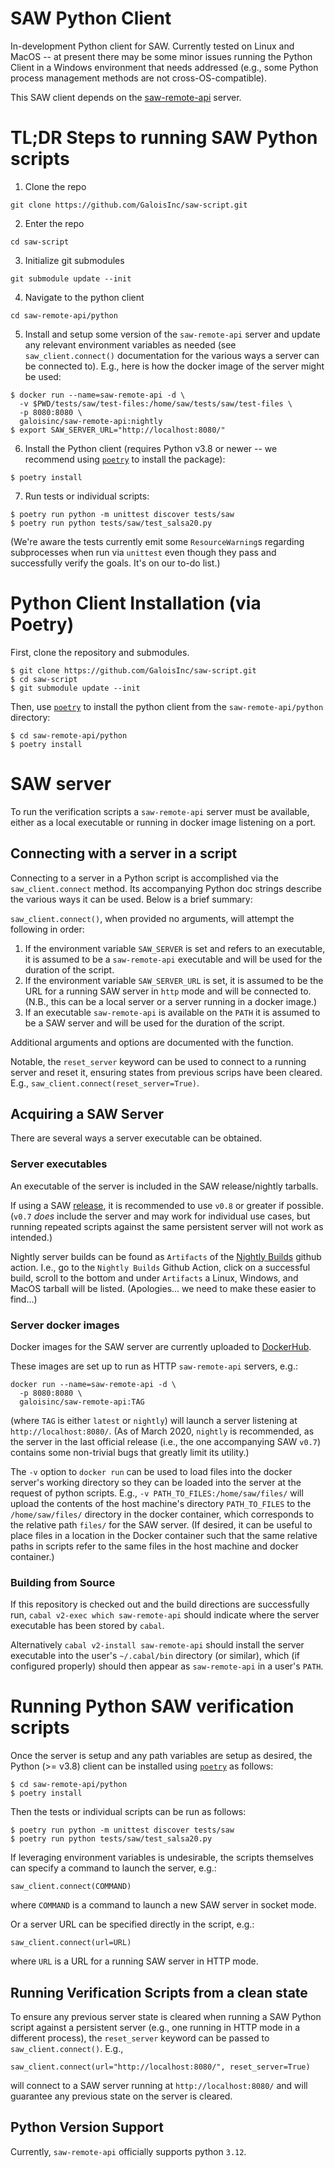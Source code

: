 # SAW Python Client

In-development Python client for SAW. Currently tested on Linux and MacOS -- at present there may be some minor issues running the Python Client in a Windows environment that needs addressed (e.g., some Python process management methods are not cross-OS-compatible).

This SAW client depends on the [saw-remote-api](https://github.com/GaloisInc/saw-script/tree/master/saw-remote-api) server.

# TL;DR Steps to running SAW Python scripts

1. Clone the repo 
```
git clone https://github.com/GaloisInc/saw-script.git
```
2. Enter the repo
```
cd saw-script
```
3. Initialize git submodules 
```
git submodule update --init
```
4. Navigate to the python client
```
cd saw-remote-api/python
```
5. Install and setup some version of the `saw-remote-api` server and update any
   relevant environment variables as needed (see `saw_client.connect()` documentation
   for the various ways a server can be connected to).
   E.g., here is how the docker image of the server might be used:
```
$ docker run --name=saw-remote-api -d \
  -v $PWD/tests/saw/test-files:/home/saw/tests/saw/test-files \
  -p 8080:8080 \
  galoisinc/saw-remote-api:nightly
$ export SAW_SERVER_URL="http://localhost:8080/"
```
6. Install the Python client (requires Python v3.8 or newer -- we recommend using [`poetry`](https://python-poetry.org/docs/#installation) to install the package):
```
$ poetry install 
```
7. Run tests or individual scripts:
```
$ poetry run python -m unittest discover tests/saw
$ poetry run python tests/saw/test_salsa20.py
```

(We're aware the tests currently emit some `ResourceWarning`s regarding
subprocesses when run via `unittest` even though they pass and successfully
verify the goals. It's on our to-do list.)

# Python Client Installation (via Poetry)

First, clone the repository and submodules.

```
$ git clone https://github.com/GaloisInc/saw-script.git
$ cd saw-script
$ git submodule update --init
```

Then, use [`poetry`](https://python-poetry.org/docs/#installation) to install
the python client from the `saw-remote-api/python` directory:

```
$ cd saw-remote-api/python
$ poetry install
```

# SAW server

To run the verification scripts a `saw-remote-api` server must be available,
either as a local executable or running in docker image listening on a port.

## Connecting with a server in a script

Connecting to a server in a Python script is accomplished via the `saw_client.connect`
method. Its accompanying Python doc strings describe the various ways it can be
used. Below is a brief summary:

`saw_client.connect()`, when provided no arguments, will attempt the following in order:

1. If the environment variable ``SAW_SERVER`` is set and refers to an
   executable, it is assumed to be a `saw-remote-api` executable and will be
   used for the duration of the script.
2. If the environment variable ``SAW_SERVER_URL`` is set, it is assumed to be
   the URL for a running SAW server in ``http`` mode and will be connected to.
   (N.B., this can be a local server or a server running in a docker image.)
3. If an executable ``saw-remote-api`` is available on the ``PATH`` it is
    assumed to be a SAW server and will be used for the duration of the script.

Additional arguments and options are documented with the function.

Notable, the `reset_server` keyword can be used to connect to a running server
and reset it, ensuring states from previous scrips have been cleared. E.g.,
`saw_client.connect(reset_server=True)`.


## Acquiring a SAW Server

There are several ways a server executable can be obtained.

### Server executables

An executable of the server is included in the SAW release/nightly tarballs.

If using a SAW [release](https://github.com/GaloisInc/saw-script/releases), it
is recommended to use `v0.8` or greater if possible. (`v0.7` _does_ include the
server and may work for individual use cases, but running repeated scripts
against the same persistent server will not work as intended.)

Nightly server builds can be found as `Artifacts` of the [Nightly
Builds](https://github.com/GaloisInc/saw-script/actions/workflows/nightly.yml)
github action. I.e., go to the `Nightly Builds` Github Action, click on a
successful build, scroll to the bottom and under `Artifacts` a Linux, Windows,
and MacOS tarball will be listed. (Apologies... we need to make these easier to
find...)

### Server docker images

Docker images for the SAW server are currently uploaded to
[DockerHub](https://hub.docker.com/r/galoisinc/saw-remote-api).

These images are set up to run as HTTP `saw-remote-api` servers, e.g.:

```
docker run --name=saw-remote-api -d \
  -p 8080:8080 \
  galoisinc/saw-remote-api:TAG
```

(where `TAG` is either `latest` or `nightly`) will launch a server listening at
`http://localhost:8080/`. (As of March 2020, `nightly` is recommended, as the
server in the last official release (i.e., the one accompanying SAW `v0.7`)
contains some non-trivial bugs that greatly limit its utility.)

The `-v` option to `docker run` can be used to load files into the docker
server's working directory so they can be loaded into the server at the request
of python scripts. E.g., `-v PATH_TO_FILES:/home/saw/files/` will upload the
contents of the host machine's directory `PATH_TO_FILES` to the
`/home/saw/files/` directory in the docker container, which corresponds to the
relative path `files/` for the SAW server. (If desired, it can be useful to
place files in a location in the Docker container such that the same relative
paths in scripts refer to the same files in the host machine and docker
container.)

### Building from Source

If this repository is checked out and the build directions are successfully run,
`cabal v2-exec which saw-remote-api` should indicate where the server executable has
been stored by `cabal`.

Alternatively `cabal v2-install saw-remote-api` should install the server
executable into the user's `~/.cabal/bin` directory (or similar), which (if
configured properly) should then appear as `saw-remote-api` in a user's `PATH`.


# Running Python SAW verification scripts

Once the server is setup and any path variables are setup as desired, the
Python (>= v3.8) client can be installed using
[`poetry`](https://python-poetry.org/docs/#installation) as follows:

```
$ cd saw-remote-api/python
$ poetry install
```

Then the tests or individual scripts can be run as follows:
```
$ poetry run python -m unittest discover tests/saw
$ poetry run python tests/saw/test_salsa20.py
```

If leveraging environment variables is undesirable, the scripts themselves can
specify a command to launch the server, e.g.:

```
saw_client.connect(COMMAND)
```

where `COMMAND` is a command to launch a new SAW server in socket mode.

Or a server URL can be specified directly in the script, e.g.:

```
saw_client.connect(url=URL)
```

where `URL` is a URL for a running SAW server in HTTP mode.

## Running Verification Scripts from a clean state

To ensure any previous server state is cleared when running a SAW Python script
against a persistent server (e.g., one running in HTTP mode in a different process),
the `reset_server` keyword can be passed to `saw_client.connect()`. E.g.,

```
saw_client.connect(url="http://localhost:8080/", reset_server=True)
```

will connect to a SAW server running at `http://localhost:8080/` and will
guarantee any previous state on the server is cleared.


## Python Version Support

Currently, `saw-remote-api` officially supports python `3.12`.
